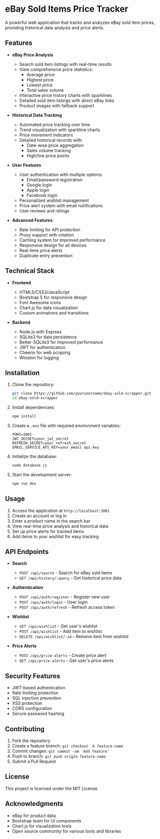 # eBay Sold Items Price Tracker

A powerful web application that tracks and analyzes eBay sold item prices, providing historical data analysis and price alerts.

## Features

- **eBay Price Analysis**
  - Search sold item listings with real-time results
  - View comprehensive price statistics:
    - Average price
    - Highest price
    - Lowest price
    - Total sales volume
  - Interactive price history charts with sparklines
  - Detailed sold item listings with direct eBay links
  - Product images with fallback support

- **Historical Data Tracking**
  - Automated price tracking over time
  - Trend visualization with sparkline charts
  - Price movement indicators
  - Detailed historical records with:
    - Date-wise price aggregation
    - Sales volume tracking
    - High/low price points

- **User Features**
  - User authentication with multiple options:
    - Email/password registration
    - Google login
    - Apple login
    - Facebook login
  - Personalized wishlist management
  - Price alert system with email notifications
  - User reviews and ratings

- **Advanced Features**
  - Rate limiting for API protection
  - Proxy support with rotation
  - Caching system for improved performance
  - Responsive design for all devices
  - Real-time price alerts
  - Duplicate entry prevention

## Technical Stack

- **Frontend**
  - HTML5/CSS3/JavaScript
  - Bootstrap 5 for responsive design
  - Font Awesome icons
  - Chart.js for data visualization
  - Custom animations and transitions

- **Backend**
  - Node.js with Express
  - SQLite3 for data persistence
  - Better-SQLite3 for improved performance
  - JWT for authentication
  - Cheerio for web scraping
  - Winston for logging

## Installation

1. Clone the repository:
   ```bash
   git clone https://github.com/yourusername/ebay-sold-scrapper.git
   cd ebay-sold-scrapper
   ```

2. Install dependencies:
   ```bash
   npm install
   ```

3. Create a `.env` file with required environment variables:
   ```env
   PORT=3001
   JWT_SECRET=your_jwt_secret
   REFRESH_SECRET=your_refresh_secret
   EMAIL_SERVICE_API_KEY=your_email_api_key
   ```

4. Initialize the database:
   ```bash
   node database.js
   ```

5. Start the development server:
   ```bash
   npm run dev
   ```

## Usage

1. Access the application at `http://localhost:3001`
2. Create an account or log in
3. Enter a product name in the search bar
4. View real-time price analysis and historical data
5. Set up price alerts for tracked items
6. Add items to your wishlist for easy tracking

## API Endpoints

- **Search**
  - `POST /api/search` - Search for eBay sold items
  - `GET /api/history/:query` - Get historical price data

- **Authentication**
  - `POST /api/auth/register` - Register new user
  - `POST /api/auth/login` - User login
  - `POST /api/auth/refresh` - Refresh access token

- **Wishlist**
  - `GET /api/wishlist` - Get user's wishlist
  - `POST /api/wishlist` - Add item to wishlist
  - `DELETE /api/wishlist/:id` - Remove item from wishlist

- **Price Alerts**
  - `POST /api/price-alerts` - Create price alert
  - `GET /api/price-alerts` - Get user's price alerts

## Security Features

- JWT-based authentication
- Rate limiting protection
- SQL injection prevention
- XSS protection
- CORS configuration
- Secure password hashing

## Contributing

1. Fork the repository
2. Create a feature branch: `git checkout -b feature-name`
3. Commit changes: `git commit -am 'Add feature'`
4. Push to branch: `git push origin feature-name`
5. Submit a Pull Request

## License

This project is licensed under the MIT License.

## Acknowledgments

- eBay for product data
- Bootstrap team for UI components
- Chart.js for visualization tools
- Open source community for various tools and libraries


